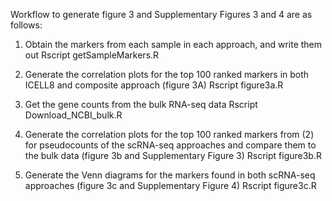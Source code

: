 Workflow to generate figure 3 and Supplementary Figures 3 and 4 are as follows:

1) Obtain the markers from each sample in each approach, and write them out
Rscript getSampleMarkers.R

2) Generate the correlation plots for the top 100 ranked markers in both ICELL8 and composite approach (figure 3A)
Rscript figure3a.R

3) Get the gene counts from the bulk RNA-seq data
Rscript Download_NCBI_bulk.R

4) Generate the correlation plots for the top 100 ranked markers from (2) for pseudocounts of the scRNA-seq approaches and compare them to the bulk data (figure 3b and Supplementary Figure 3)
Rscript figure3b.R

5) Generate the Venn diagrams for the markers found in both scRNA-seq approaches (figure 3c and Supplementary Figure 4)
Rscript figure3c.R
